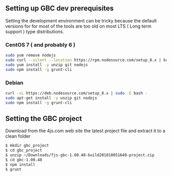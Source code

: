 
## Setting up GBC dev prerequisites

Setting the development environment can be tricky because the default versions for
for most of the tools are too old on most LTS ( Long term support ) type distributions.

### CentOS 7 ( and probably 6 )

```bash
sudo yum remove nodejs
sudo curl --silent --location https://rpm.nodesource.com/setup_8.x | bash -
sudo yum install -y unzip git nodejs
sudo npm install -g grunt-cli
```

### Debian

```bash
curl -sL https://deb.nodesource.com/setup_8.x | sudo -E bash -
sudo apt-get install -y unzip git nodejs
sudo npm install -g grunt-cli
```

## Setting the GBC project

Download from the 4js.com web site the latest project file and extract it to a clean folder

```bash
$ mkdir gbc_project
$ cd gbc_project
$ unzip ~/Downloads/fjs-gbc-1.00.48-build201810051640-project.zip
$ cd gbc-1.00.48
$ npm install
$ grunt
```
